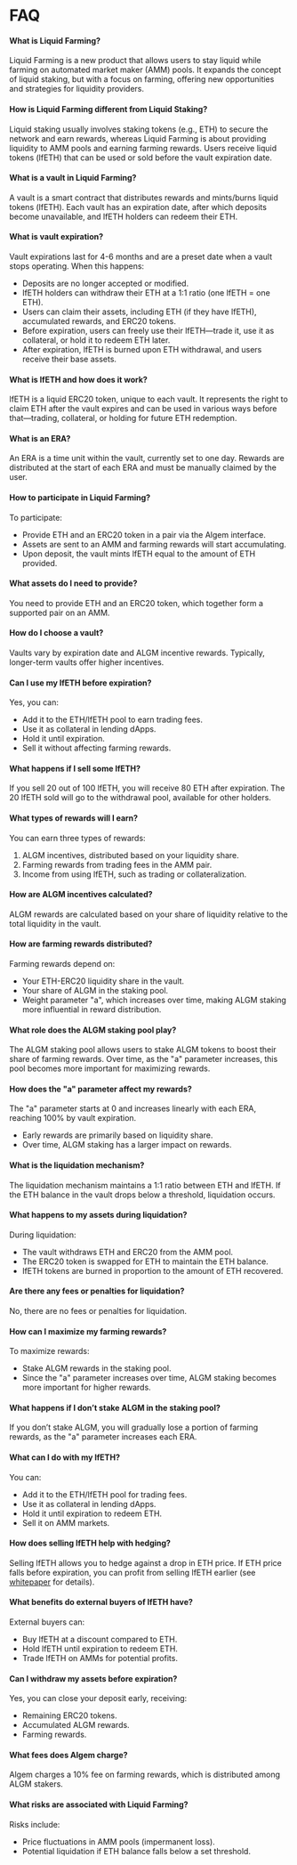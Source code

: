 # FAQ

#### What is Liquid Farming?

Liquid Farming is a new product that allows users to stay liquid while farming on automated market maker (AMM) pools. It expands the concept of liquid staking, but with a focus on farming, offering new opportunities and strategies for liquidity providers.

#### How is Liquid Farming different from Liquid Staking?

Liquid staking usually involves staking tokens (e.g., ETH) to secure the network and earn rewards, whereas Liquid Farming is about providing liquidity to AMM pools and earning farming rewards. Users receive liquid tokens (lfETH) that can be used or sold before the vault expiration date.

#### What is a vault in Liquid Farming?

A vault is a smart contract that distributes rewards and mints/burns liquid tokens (lfETH). Each vault has an expiration date, after which deposits become unavailable, and lfETH holders can redeem their ETH.

#### What is vault expiration?

Vault expirations last for 4-6 months and are a preset date when a vault stops operating. When this happens:

* Deposits are no longer accepted or modified.
* lfETH holders can withdraw their ETH at a 1:1 ratio (one lfETH = one ETH).
* Users can claim their assets, including ETH (if they have lfETH), accumulated rewards, and ERC20 tokens.
* Before expiration, users can freely use their lfETH—trade it, use it as collateral, or hold it to redeem ETH later.
* After expiration, lfETH is burned upon ETH withdrawal, and users receive their base assets.

#### What is lfETH and how does it work?

lfETH is a liquid ERC20 token, unique to each vault. It represents the right to claim ETH after the vault expires and can be used in various ways before that—trading, collateral, or holding for future ETH redemption.

#### What is an ERA?

An ERA is a time unit within the vault, currently set to one day. Rewards are distributed at the start of each ERA and must be manually claimed by the user.

#### How to participate in Liquid Farming?

To participate:

* Provide ETH and an ERC20 token in a pair via the Algem interface.
* Assets are sent to an AMM and farming rewards will start accumulating.
* Upon deposit, the vault mints lfETH equal to the amount of ETH provided.

#### What assets do I need to provide?

You need to provide ETH and an ERC20 token, which together form a supported pair on an AMM.

#### How do I choose a vault?

Vaults vary by expiration date and ALGM incentive rewards. Typically, longer-term vaults offer higher incentives.

#### Can I use my lfETH before expiration?

Yes, you can:

* Add it to the ETH/lfETH pool to earn trading fees.
* Use it as collateral in lending dApps.
* Hold it until expiration.
* Sell it without affecting farming rewards.

#### What happens if I sell some lfETH?

If you sell 20 out of 100 lfETH, you will receive 80 ETH after expiration. The 20 lfETH sold will go to the withdrawal pool, available for other holders.

#### What types of rewards will I earn?

You can earn three types of rewards:

1. ALGM incentives, distributed based on your liquidity share.
2. Farming rewards from trading fees in the AMM pair.
3. Income from using lfETH, such as trading or collateralization.

#### How are ALGM incentives calculated?

ALGM rewards are calculated based on your share of liquidity relative to the total liquidity in the vault.

#### How are farming rewards distributed?

Farming rewards depend on:

* Your ETH-ERC20 liquidity share in the vault.
* Your share of ALGM in the staking pool.
* Weight parameter "a", which increases over time, making ALGM staking more influential in reward distribution.

#### What role does the ALGM staking pool play?

The ALGM staking pool allows users to stake ALGM tokens to boost their share of farming rewards. Over time, as the "a" parameter increases, this pool becomes more important for maximizing rewards.

#### How does the "a" parameter affect my rewards?

The "a" parameter starts at 0 and increases linearly with each ERA, reaching 100% by vault expiration.

* Early rewards are primarily based on liquidity share.
* Over time, ALGM staking has a larger impact on rewards.

#### What is the liquidation mechanism?

The liquidation mechanism maintains a 1:1 ratio between ETH and lfETH. If the ETH balance in the vault drops below a threshold, liquidation occurs.

#### What happens to my assets during liquidation?

During liquidation:

* The vault withdraws ETH and ERC20 from the AMM pool.
* The ERC20 token is swapped for ETH to maintain the ETH balance.
* lfETH tokens are burned in proportion to the amount of ETH recovered.

#### Are there any fees or penalties for liquidation?

No, there are no fees or penalties for liquidation.

#### How can I maximize my farming rewards?

To maximize rewards:

* Stake ALGM rewards in the staking pool.
* Since the "a" parameter increases over time, ALGM staking becomes more important for higher rewards.

#### What happens if I don’t stake ALGM in the staking pool?

If you don’t stake ALGM, you will gradually lose a portion of farming rewards, as the "a" parameter increases each ERA.

#### What can I do with my lfETH?

You can:

* Add it to the ETH/lfETH pool for trading fees.
* Use it as collateral in lending dApps.
* Hold it until expiration to redeem ETH.
* Sell it on AMM markets.

#### How does selling lfETH help with hedging?

Selling lfETH allows you to hedge against a drop in ETH price. If ETH price falls before expiration, you can profit from selling lfETH earlier (see [whitepaper](https://github.com/AlgemDeFi/White-Paper) for details).

#### What benefits do external buyers of lfETH have?

External buyers can:

* Buy lfETH at a discount compared to ETH.
* Hold lfETH until expiration to redeem ETH.
* Trade lfETH on AMMs for potential profits.

#### Can I withdraw my assets before expiration?

Yes, you can close your deposit early, receiving:

* Remaining ERC20 tokens.
* Accumulated ALGM rewards.
* Farming rewards.

#### What fees does Algem charge?

Algem charges a 10% fee on farming rewards, which is distributed among ALGM stakers.

#### What risks are associated with Liquid Farming?

Risks include:

* Price fluctuations in AMM pools (impermanent loss).
* Potential liquidation if ETH balance falls below a set threshold.
